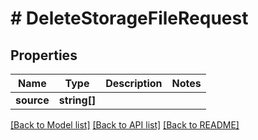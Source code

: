 # # DeleteStorageFileRequest

## Properties

Name | Type | Description | Notes
------------ | ------------- | ------------- | -------------
**source** | **string[]** |  |

[[Back to Model list]](../../README.md#models) [[Back to API list]](../../README.md#endpoints) [[Back to README]](../../README.md)
